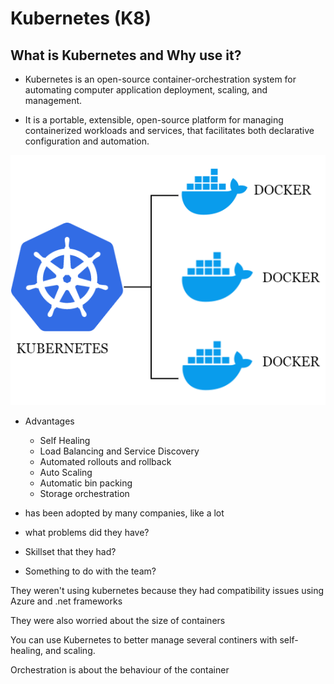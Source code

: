 # Kubernetes (K8)

## What is Kubernetes and Why use it?

- Kubernetes is an open-source container-orchestration system for automating computer application deployment, scaling, and management.

- It is a portable, extensible, open-source platform for managing containerized workloads and services, that facilitates both declarative configuration and automation.

<p align=center>
	<img src=imgs/docker_kubernetes.png>
</p>

- Advantages
	- Self Healing
	- Load Balancing and Service Discovery
	- Automated rollouts and rollback
	- Auto Scaling
	- Automatic bin packing
	- Storage orchestration


- has been adopted by many companies, like a lot

- what problems did they have?
- Skillset that they had?
- Something to do with the team?

They weren't using kubernetes because they had compatibility issues using Azure and .net frameworks

They were also worried about the size of containers

You can use Kubernetes to better manage several continers with self-healing, and scaling.

Orchestration is about the behaviour of the container